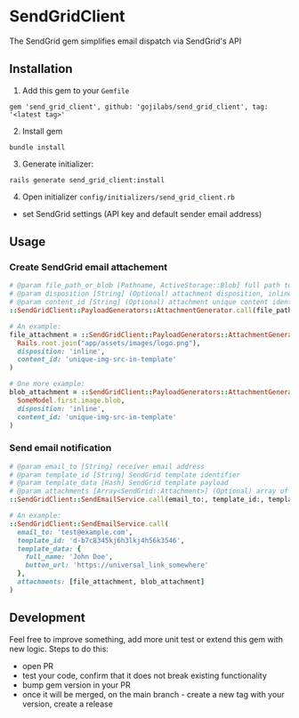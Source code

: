 # SendGridClient

The SendGrid gem simplifies email dispatch via SendGrid's API

## Installation

1. Add this gem to your `Gemfile`
```shell
gem 'send_grid_client', github: 'gojilabs/send_grid_client', tag: '<latest tag>'
```
2. Install gem
```shell
bundle install
```
3. Generate initializer:
```shell
rails generate send_grid_client:install
```
4. Open initializer `config/initializers/send_grid_client.rb`
- set SendGrid settings (API key and default sender email address)

## Usage

### Create SendGrid email attachement

```ruby
# @param file_path_or_blob [Pathname, ActiveStorage::Blob] full path to file or Active Storage blob record
# @param disposition [String] (Optional) attachment disposition, inline by default
# @param content_id [String] (Optional) attachment unique content identifier
::SendGridClient::PayloadGenerators::AttachmentGenerator.call(file_path_or_blob)

# An example:
file_attachment = ::SendGridClient::PayloadGenerators::AttachmentGenerator.call(
  Rails.root.join("app/assets/images/logo.png"), 
  disposition: 'inline',
  content_id: 'unique-img-src-in-template'
)

# One more example:
blob_attachment = ::SendGridClient::PayloadGenerators::AttachmentGenerator.call(
  SomeModel.first.image.blob,
  disposition: 'inline',
  content_id: 'unique-img-src-in-template'
)
```

### Send email notification
```ruby
# @param email_to [String] receiver email address
# @param template_id [String] SendGrid template identifier
# @param template_data [Hash] SendGrid template payload
# @param attachments [Array<SendGrid::Attachment>] (Optional) array of SendGrid attachments
::SendGridClient::SendEmailService.call(email_to:, template_id:, template_data:)

# An example:
::SendGridClient::SendEmailService.call(
  email_to: 'test@example.com',
  template_id: 'd-b7c8345kj6h3lkj4h56k3546',
  template_data: {
    full_name: 'John Doe',
    button_url: 'https://universal_link_somewhere'
  },
  attachments: [file_attachment, blob_attachment]
)
```

## Development

Feel free to improve something, add more unit test or extend this gem with new logic.
Steps to do this:
- open PR
- test your code, confirm that it does not break existing functionality
- bump gem version in your PR
- once it will be merged, on the main branch - create a new tag with your version, create a release

